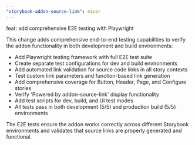 ```yaml
---
"storybook-addon-source-link": minor
---
```


feat: add comprehensive E2E testing with Playwright

This change adds comprehensive end-to-end testing capabilities to verify the addon functionality in both development and build environments:

- Add Playwright testing framework with full E2E test suite
- Create separate test configurations for dev and build environments
- Add automated link validation for source code links in all story contexts
- Test custom link parameters and function-based link generation
- Add comprehensive coverage for Button, Header, Page, and Configure stories
- Verify 'Powered by addon-source-link' display functionality
- Add test scripts for dev, build, and UI test modes
- All tests pass in both development (5/5) and production build (5/5) environments

The E2E tests ensure the addon works correctly across different Storybook environments and validates that source links are properly generated and functional.